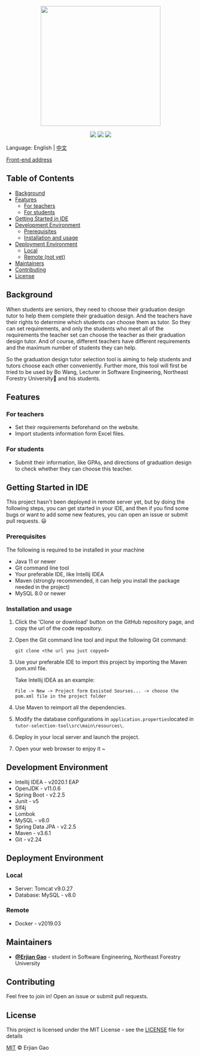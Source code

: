 <p align="center">
  <img width="320px" src="http://picbed.erjiangao.com/img/20200624105118.png"/>
</p>

<p align="center">
  <a href="https://www.oracle.com/java/" target="_blank"><img src="https://img.shields.io/badge/language-java-orange.svg"></a>
  <a href="#License"><img src="https://img.shields.io/badge/license-MIT-green.svg"></a>
  <a><img src="https://visitor-badge.glitch.me/badge?page_id=ErjianGao.tutor-selection-tool"></a>
</p>

Language: English | [中文](https://github.com/ErjianGao/tutor-selection-tool/blob/master/README.cn.md)

[Front-end address](https://github.com/ErjianGao/tutor-selection-tool-vue)

## Table of Contents

- [Background](#background)
- [Features](#features)
    - [For teachers](#for-teachers)
    - [For students](#for-students)
- [Getting Started in IDE](#getting-started-in-ide)
- [Development Environment](#development-environment)
    - [Prerequisites](#prerequisites)
    - [Installation and usage](#installation-and-usage)
- [Deployment Environment](#deployment-environment)
    - [Local](#local)
    - [Remote (not yet)](#remote)
- [Maintainers](#maintainers)
- [Contributing](#contributing)
- [License](#license)

## Background

When students are seniors, they need to choose their graduation design tutor to help them complete their graduation design. And the teachers have their rights to determine which students can choose them as tutor. So they can set requirements, and only the students who meet all of the requirements the teacher set can choose the teacher as their graduation design tutor. And of course, different teachers have different requirements and the maximum number of students they can help. 

So the graduation design tutor selection tool is aiming to help students and tutors choose each other conveniently. Further more, this tool will first be tried to be used by Bo Wang, Lecturer in Software Engineering, Northeast Forestry University:school: and his students.

## Features

### For teachers

- Set their requirements beforehand on the website. 
- Import students information form Excel files. 

### For students

- Submit their information, like GPAs, and directions of graduation design to check whether they can choose this teacher. 

## Getting Started in IDE

This project hasn't been deployed in remote server yet, but by doing the following steps, you can get started in your IDE, and then if you find some bugs or want to add some new features, you can open an issue or submit pull requests. :smiley:

### Prerequisites

The following is required to be installed in your machine

- Java 11 or newer
- Git command line tool
- Your preferable IDE, like Intellij IDEA
- Maven (strongly recommended, it can help you install the package needed in the project)
- MySQL 8.0 or newer

### Installation and usage

1. Click the 'Clone or download' button on the GitHub repository page, and copy the url of the code repository.

2. Open the Git command line tool and input the following Git command:

   ```git
   git clone <the url you just copyed>
   ```

3. Use your preferable IDE to import this project by importing the Maven pom.xml file.

   Take Intellij IDEA as an example:

   ```
   File -> New -> Project form Exsisted Sourses... -> choose the pom.xml file in the project folder
   ```

4. Use Maven to reimport all the dependencies.

5. Modify the database configurations in `application.properties`located in `tutor-selection-tool\src\main\resources\`.

6. Deploy in your local server and launch the project.

7. Open your web browser to enjoy it ~

## Development Environment

- Intellij IDEA - v2020.1 EAP
- OpenJDK - v11.0.6
- Spring Boot - v2.2.5
- Junit - v5
- Slf4j
- Lombok
- MySQL - v8.0
- Spring Data JPA - v2.2.5
- Maven - v3.6.1
- Git - v2.24

## Deployment Environment

### Local

- Server: Tomcat v9.0.27
- Database: MySQL - v8.0

### Remote

- Docker - v2019.03

## Maintainers

- [**@Erjian Gao**](https://github.com/ErjianGao) - student in Software Engineering, Northeast Forestry University

## Contributing

Feel free to join in! 
Open an issue or submit pull requests.

## License

This project is licensed under the MIT License - see the [LICENSE](https://gist.github.com/PurpleBooth/LICENSE.md) file for details

[MIT](LICENSE) © Erjian Gao
